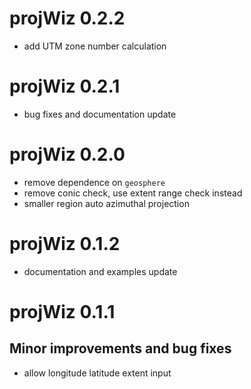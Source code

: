 # projWiz 0.2.2
- add UTM zone number calculation

# projWiz 0.2.1
- bug fixes and documentation update

# projWiz 0.2.0
- remove dependence on `geosphere`
- remove conic check, use extent range check instead
- smaller region auto azimuthal projection

# projWiz 0.1.2

- documentation and examples update

# projWiz 0.1.1 

## Minor improvements and bug fixes

* allow longitude latitude extent input
